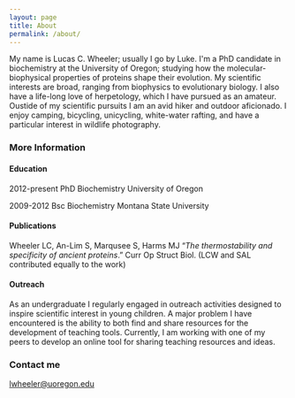 ```yaml
---
layout: page
title: About
permalink: /about/
---
```


My name is Lucas C. Wheeler; usually I go by Luke. I'm a PhD candidate in biochemistry 
at the University of Oregon; studying how the molecular-biophysical properties of proteins
shape their evolution. My scientific interests are broad, ranging from biophysics to 
evolutionary biology. I also have a life-long love of herpetology, which I have pursued
as an amateur. Oustide of my scientific pursuits I am an avid hiker and outdoor aficionado. 
I enjoy camping, bicycling, unicycling, white-water rafting, and have a particular interest
in wildlife photography. 

### More Information

#### Education 

2012-present    PhD Biochemistry University of Oregon

2009-2012       Bsc Biochemistry Montana State University

#### Publications

Wheeler LC, An-Lim S, Marqusee S, Harms MJ “*The thermostability and specificity of ancient 
proteins*.” Curr Op Struct Biol. (LCW and SAL contributed equally to the work)

#### Outreach

As an undergraduate I regularly engaged in outreach activities designed to inspire scientific
interest in young children. A major problem I have encountered is the ability to both find 
and share resources for the development of teaching tools. Currently, I am working with one 
of my peers to develop an online tool for sharing teaching resources and ideas. 

### Contact me

[lwheeler@uoregon.edu](mailto:email@domain.com)
